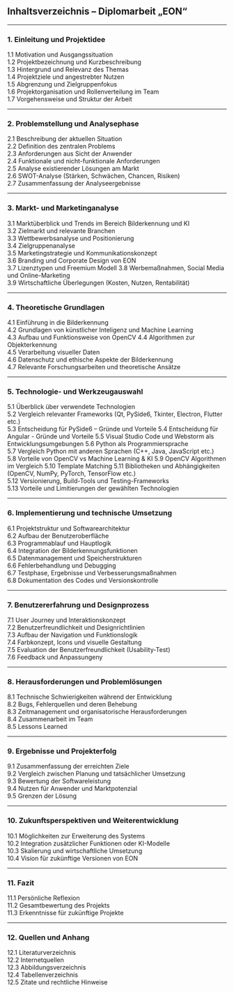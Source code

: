 ## **Inhaltsverzeichnis – Diplomarbeit „EON“**

---

### **1. Einleitung und Projektidee**

1.1 Motivation und Ausgangssituation  
1.2 Projektbezeichnung und Kurzbeschreibung  
1.3 Hintergrund und Relevanz des Themas  
1.4 Projektziele und angestrebter Nutzen  
1.5 Abgrenzung und Zielgruppenfokus  
1.6 Projektorganisation und Rollenverteilung im Team  
1.7 Vorgehensweise und Struktur der Arbeit

---

### **2. Problemstellung und Analysephase**

2.1 Beschreibung der aktuellen Situation  
2.2 Definition des zentralen Problems  
2.3 Anforderungen aus Sicht der Anwender  
2.4 Funktionale und nicht-funktionale Anforderungen  
2.5 Analyse existierender Lösungen am Markt  
2.6 SWOT-Analyse (Stärken, Schwächen, Chancen, Risiken)  
2.7 Zusammenfassung der Analyseergebnisse

---

### **3. Markt- und Marketinganalyse**

3.1 Marktüberblick und Trends im Bereich Bilderkennung und KI  
3.2 Zielmarkt und relevante Branchen  
3.3 Wettbewerbsanalyse und Positionierung  
3.4 Zielgruppenanalyse  
3.5 Marketingstrategie und Kommunikationskonzept  
3.6 Branding und Corporate Design von EON  
3.7 Lizenztypen und Freemium Modell
3.8 Werbemaßnahmen, Social Media und Online-Marketing  
3.9 Wirtschaftliche Überlegungen (Kosten, Nutzen, Rentabilität)

---

### **4. Theoretische Grundlagen**

4.1 Einführung in die Bilderkennung  
4.2 Grundlagen von künstlicher Inteligenz und Machine Learning  
4.3 Aufbau und Funktionsweise von OpenCV
4.4 Algorithmen zur Objekterkennung  
4.5 Verarbeitung visueller Daten  
4.6 Datenschutz und ethische Aspekte der Bilderkennung  
4.7 Relevante Forschungsarbeiten und theoretische Ansätze

---

### **5. Technologie- und Werkzeugauswahl**

5.1 Überblick über verwendete Technologien  
5.2 Vergleich relevanter Frameworks (Qt, PySide6, Tkinter, Electron, Flutter etc.)  
5.3 Entscheidung für PySide6 – Gründe und Vorteile 
5.4 Entscheidung für Angular - Gründe und Vorteile
5.5 Visual Studio Code und Webstorm als Entwicklungsumgebungen
5.6 Python als Programmiersprache  
5.7 Vergleich Python mit anderen Sprachen (C++, Java, JavaScript etc.)  
5.8 Vorteile von OpenCV vs Machine Learning & KI
5.9 OpenCV Algorithmen im Vergleich
5.10 Template Matching
5.11 Bibliotheken und Abhängigkeiten (OpenCV, NumPy, PyTorch, TensorFlow etc.)  
5.12 Versionierung, Build-Tools und Testing-Frameworks  
5.13 Vorteile und Limitierungen der gewählten Technologien

---

### **6. Implementierung und technische Umsetzung**

6.1 Projektstruktur und Softwarearchitektur  
6.2 Aufbau der Benutzeroberfläche  
6.3 Programmablauf und Hauptlogik  
6.4 Integration der Bilderkennungsfunktionen  
6.5 Datenmanagement und Speicherstrukturen  
6.6 Fehlerbehandlung und Debugging  
6.7 Testphase, Ergebnisse und Verbesserungsmaßnahmen  
6.8 Dokumentation des Codes und Versionskontrolle

---

### **7. Benutzererfahrung und Designprozess**

7.1 User Journey und Interaktionskonzept  
7.2 Benutzerfreundlichkeit und Designrichtlinien  
7.3 Aufbau der Navigation und Funktionslogik  
7.4 Farbkonzept, Icons und visuelle Gestaltung  
7.5 Evaluation der Benutzerfreundlichkeit (Usability-Test)  
7.6 Feedback und Anpassungeny

---

### **8. Herausforderungen und Problemlösungen**

8.1 Technische Schwierigkeiten während der Entwicklung  
8.2 Bugs, Fehlerquellen und deren Behebung  
8.3 Zeitmanagement und organisatorische Herausforderungen  
8.4 Zusammenarbeit im Team  
8.5 Lessons Learned

---

### **9. Ergebnisse und Projekterfolg**

9.1 Zusammenfassung der erreichten Ziele  
9.2 Vergleich zwischen Planung und tatsächlicher Umsetzung  
9.3 Bewertung der Softwareleistung  
9.4 Nutzen für Anwender und Marktpotenzial  
9.5 Grenzen der Lösung

---

### **10. Zukunftsperspektiven und Weiterentwicklung**

10.1 Möglichkeiten zur Erweiterung des Systems  
10.2 Integration zusätzlicher Funktionen oder KI-Modelle  
10.3 Skalierung und wirtschaftliche Umsetzung  
10.4 Vision für zukünftige Versionen von EON

---

### **11. Fazit**

11.1 Persönliche Reflexion  
11.2 Gesamtbewertung des Projekts  
11.3 Erkenntnisse für zukünftige Projekte

---

### **12. Quellen und Anhang**

12.1 Literaturverzeichnis  
12.2 Internetquellen  
12.3 Abbildungsverzeichnis  
12.4 Tabellenverzeichnis  
12.5 Zitate und rechtliche Hinweise
